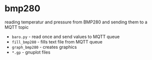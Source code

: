 # bmp280

reading temperatur and pressure from BMP280 and sending them to a MQTT topic

* `baro.py` - read once and send values to MQTT queue
* `fill_bmp280` - fills text file from MQTT queue
* `graph_bmp280` - creates graphics
* `*.gp` - gnuplot files
